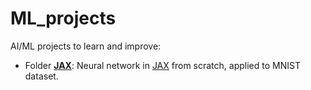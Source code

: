 # ML_projects
AI/ML projects to learn and improve:

- Folder [**JAX**](./JAX): Neural network in [JAX](https://jax.readthedocs.io/en/latest/) from scratch, applied to MNIST dataset.
